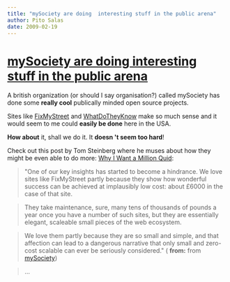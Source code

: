 ```yaml
---
title: "mySociety are doing  interesting stuff in the public arena"
author: Pito Salas
date: 2009-02-19
---
```

# [mySociety are doing  interesting stuff in the public arena](None)




A british organization (or should I say organisation?) called mySociety has
done some **really cool** publically minded open source projects.

Sites like [FixMyStreet](<http://www.fixmystreet.com/>) and
[WhatDoTheyKnow](<http://www.whatdotheyknow.com/>) make so much sense and it
would seem to me could **easily be done** here in the USA.

**How about** it, shall we do it. It **doesn 't seem too hard**!

Check out this post by Tom Steinberg where he muses about how they might be
even able to do more: [Why I Want a Million
Quid](<http://www.mysociety.org/2009/02/19/why-i-want-a-million-quid/>):

> "One of our key insights has started to become a hindrance. We love sites
> like FixMyStreet partly because they show how wonderful success can be
> achieved at implausibly low cost: about £6000 in the case of that site.

> They take maintenance, sure, many tens of thousands of pounds a year once
> you have a number of such sites, but they are essentially elegant, scaleable
> small pieces of the web ecosystem.

> We love them partly because they are so small and simple, and that affection
> can lead to a dangerous narrative that only small and zero-cost scalable can
> ever be seriously considered." ( **from:** from
> [mySociety](<http://www.mysociety.org/feed/>))

> …


